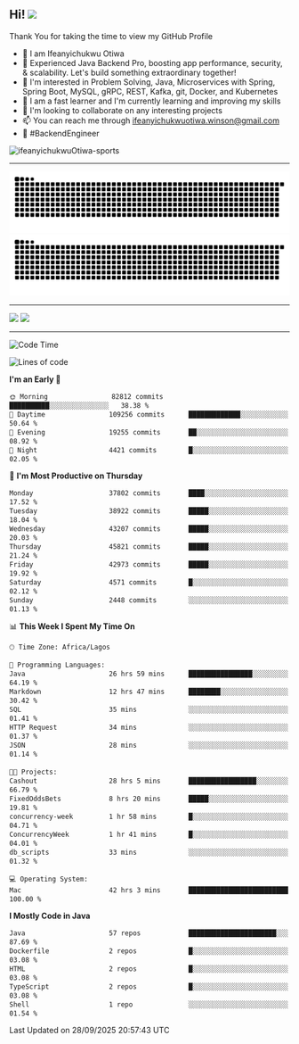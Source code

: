 <!-- BLOG-POST-LIST:START --><!-- BLOG-POST-LIST:END -->

## Hi! <img src="https://media.giphy.com/media/hvRJCLFzcasrR4ia7z/giphy.gif" width="4%"> 

Thank You for taking the time to view my GitHub Profile

- 👋 I am Ifeanyichukwu Otiwa
- 🚀 Experienced Java Backend Pro, boosting app performance, security, & scalability. Let's build something extraordinary together!
- 👀 I'm interested in Problem Solving, Java, Microservices with Spring, Spring Boot, MySQL, gRPC, REST, Kafka, git, Docker, and Kubernetes
- 🌱 I am a fast learner and I'm currently learning and improving my skills
- 💞️ I'm looking to collaborate on any interesting projects
- 📫 You can reach me through ifeanyichukwuotiwa.winson@gmail.com
- 🚀 #BackendEngineer

<p align="left" marginTop="10px"> <img src="https://komarev.com/ghpvc/?username=ifeanyichukwuOtiwa-sports&label=Profile%20views&color=0e75b6&style=for-the-badge" alt="ifeanyichukwuOtiwa-sports" /> </p>

***

<!--🐍📈SNAKEGRAPH / 🌐WEBSITE: https://github.com/Platane/snk -->
![github contribution grid snake animation](https://raw.githubusercontent.com/ifeanyichukwuOtiwa-sports/ifeanyichukwuOtiwa-sports/output/github-contribution-grid-snake-dark.svg#gh-dark-mode-only)![github contribution grid snake animation](https://raw.githubusercontent.com/ifeanyichukwuOtiwa-sports/ifeanyichukwuOtiwa-sports/output/github-contribution-grid-snake.svg#gh-light-mode-only)

***

<p float="left">
  <img float="left" src="https://github-readme-stats.vercel.app/api?username=ifeanyichukwuOtiwa-sports&count_private=true&include_all_commits=true&theme=react&show_icons=true" />
  <img float="right" src="https://github-readme-stats.vercel.app/api/top-langs/?username=ifeanyichukwuOtiwa-sports&layout=compact&show_icons=true&theme=react" /> 
</p>

***



<!--START_SECTION:waka-->
![Code Time](http://img.shields.io/badge/Code%20Time-4%2C279%20hrs%2019%20mins-blue)

![Lines of code](https://img.shields.io/badge/From%20Hello%20World%20I%27ve%20Written-61.3%20million%20lines%20of%20code-blue)

**I'm an Early 🐤** 

```text
🌞 Morning                82812 commits       ██████████░░░░░░░░░░░░░░░   38.38 % 
🌆 Daytime                109256 commits      █████████████░░░░░░░░░░░░   50.64 % 
🌃 Evening                19255 commits       ██░░░░░░░░░░░░░░░░░░░░░░░   08.92 % 
🌙 Night                  4421 commits        █░░░░░░░░░░░░░░░░░░░░░░░░   02.05 % 
```
📅 **I'm Most Productive on Thursday** 

```text
Monday                   37802 commits       ████░░░░░░░░░░░░░░░░░░░░░   17.52 % 
Tuesday                  38922 commits       █████░░░░░░░░░░░░░░░░░░░░   18.04 % 
Wednesday                43207 commits       █████░░░░░░░░░░░░░░░░░░░░   20.03 % 
Thursday                 45821 commits       █████░░░░░░░░░░░░░░░░░░░░   21.24 % 
Friday                   42973 commits       █████░░░░░░░░░░░░░░░░░░░░   19.92 % 
Saturday                 4571 commits        █░░░░░░░░░░░░░░░░░░░░░░░░   02.12 % 
Sunday                   2448 commits        ░░░░░░░░░░░░░░░░░░░░░░░░░   01.13 % 
```


📊 **This Week I Spent My Time On** 

```text
🕑︎ Time Zone: Africa/Lagos

💬 Programming Languages: 
Java                     26 hrs 59 mins      ████████████████░░░░░░░░░   64.19 % 
Markdown                 12 hrs 47 mins      ████████░░░░░░░░░░░░░░░░░   30.42 % 
SQL                      35 mins             ░░░░░░░░░░░░░░░░░░░░░░░░░   01.41 % 
HTTP Request             34 mins             ░░░░░░░░░░░░░░░░░░░░░░░░░   01.37 % 
JSON                     28 mins             ░░░░░░░░░░░░░░░░░░░░░░░░░   01.14 % 

🐱‍💻 Projects: 
Cashout                  28 hrs 5 mins       █████████████████░░░░░░░░   66.79 % 
FixedOddsBets            8 hrs 20 mins       █████░░░░░░░░░░░░░░░░░░░░   19.81 % 
concurrency-week         1 hr 58 mins        █░░░░░░░░░░░░░░░░░░░░░░░░   04.71 % 
ConcurrencyWeek          1 hr 41 mins        █░░░░░░░░░░░░░░░░░░░░░░░░   04.01 % 
db_scripts               33 mins             ░░░░░░░░░░░░░░░░░░░░░░░░░   01.32 % 

💻 Operating System: 
Mac                      42 hrs 3 mins       █████████████████████████   100.00 % 
```

**I Mostly Code in Java** 

```text
Java                     57 repos            ██████████████████████░░░   87.69 % 
Dockerfile               2 repos             █░░░░░░░░░░░░░░░░░░░░░░░░   03.08 % 
HTML                     2 repos             █░░░░░░░░░░░░░░░░░░░░░░░░   03.08 % 
TypeScript               2 repos             █░░░░░░░░░░░░░░░░░░░░░░░░   03.08 % 
Shell                    1 repo              ░░░░░░░░░░░░░░░░░░░░░░░░░   01.54 % 
```




 Last Updated on 28/09/2025 20:57:43 UTC
<!--END_SECTION:waka-->

<!--
<p align="center">
![trophy](https://github-profile-trophy.vercel.app/?username=ifeanyichukwuOtiwa-sports&theme=onedark) (https://github.com/ryo-ma/github-profile-trophy)
</p>
-->

<!---
ifeanyi-otiwa/ifeanyi-otiwa is a ✨ special ✨ repository because its `README.md` (this file) appears on your GitHub profile.
You can click the Preview link to take a look at your changes.
--->
